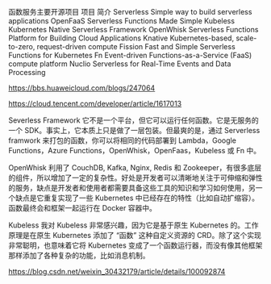 函数服务主要开源项目
项目	简介
Serverless	Simple way to build serverless applications
OpenFaaS	Serverless Functions Made Simple
Kubeless	Kubernetes Native Serverless Framework
OpenWhisk	Serverless Functions Platform for Building Cloud Applications
Knative	Kubernetes-based, scale-to-zero, request-driven compute
Fission	Fast and Simple Serverless Functions for Kubernetes
Fn	Event-driven Functions-as-a-Service (FaaS) compute platform
Nuclio	Serverless for Real-Time Events and Data Processing


https://bbs.huaweicloud.com/blogs/247064



https://cloud.tencent.com/developer/article/1617013



Severless Framework
它不是一个平台，但它可以运行任何函数。它是无服务的一个 SDK。事实上，它本质上只是做了一层包装。但最爽的是，通过 Serverless framwork 来打包的函数，你可以将相同的代码部署到 Lambda，Google Functions，Azure Functions，OpenWhisk，OpenFaas，Kubeless 或 Fn 中。


OpenWhisk 利用了 CouchDB, Kafka, Nginx, Redis 和 Zookeeper，有很多底层的组件，所以增加了一定的复杂性。好处是开发者可以清晰地关注于可伸缩和弹性的服务，缺点是开发者和使用者都需要具备这些工具的知识和学习如何使用，另一个缺点是它重复实现了一些 Kubernetes 中已经存在的特性（比如自动扩缩容）。函数最终会和框架一起运行在 Docker 容器中。

Kubeless
我对 Kubeless 非常感兴趣，因为它是基于原生 Kubernetes 的。工作原理是在原生 Kubernetes 添加了 “函数” 这种自定义资源的 CRD。除了这个实现非常聪明，也意味着它将 Kubernetes 变成了一个函数运行器，而没有像其他框架那样添加了各种复杂的功能，比如消息机制。

https://blog.csdn.net/weixin_30432179/article/details/100092874


